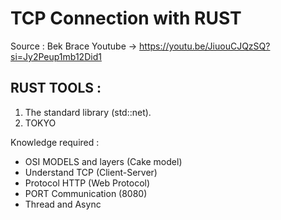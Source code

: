 # TCP Connection with RUST

Source : Bek Brace Youtube -> https://youtu.be/JiuouCJQzSQ?si=Jy2Peup1mb12Did1 

RUST TOOLS : 
----------------------------------------------------------------------
1. The standard library (std::net).
2. TOKYO


Knowledge required : 

* OSI MODELS and layers (Cake model)
* Understand TCP (Client-Server)
* Protocol HTTP (Web Protocol)
* PORT Communication (8080)
* Thread and Async